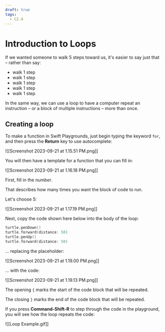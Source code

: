 ```yaml
---
draft: true
tags:
  - C2.4
---
```

# Introduction to Loops

If we wanted someone to walk 5 steps toward us, it's easier to say just that – rather than say:

- walk 1 step
- walk 1 step
- walk 1 step
- walk 1 step
- walk 1 step

In the same way, we can use a loop to have a computer repeat an instruction – or a block of multiple instructions – more than once.
## Creating a loop

To make a function in Swift Playgrounds, just begin typing the keyword `for`, and then press the **Return** key to use autocomplete:

![[Screenshot 2023-09-21 at 1.15.51 PM.png]]

You will then have a template for a function that you can fill in:

![[Screenshot 2023-09-21 at 1.16.18 PM.png]]

First, fill in the *number*.

That describes how many times you want the block of code to run.

Let's choose 5:

![[Screenshot 2023-09-21 at 1.17.19 PM.png]]

Next, copy the code shown here below into the body of the loop:

```swift
turtle.penDown()
turtle.forward(distance: 50)
turtle.penUp()
turtle.forward(distance: 50)
```

... replacing the placeholder:

![[Screenshot 2023-09-21 at 1.19.00 PM.png]]

... with the code:

![[Screenshot 2023-09-21 at 1.19.13 PM.png]]

The opening `{` marks the start of the code block that will be repeated.

The closing `}` marks the end of the code block that will be repeated.

If you press **Command-Shift-R** to step through the code in the playground, you will see how the loop repeats the code:

![[Loop Example.gif]]
